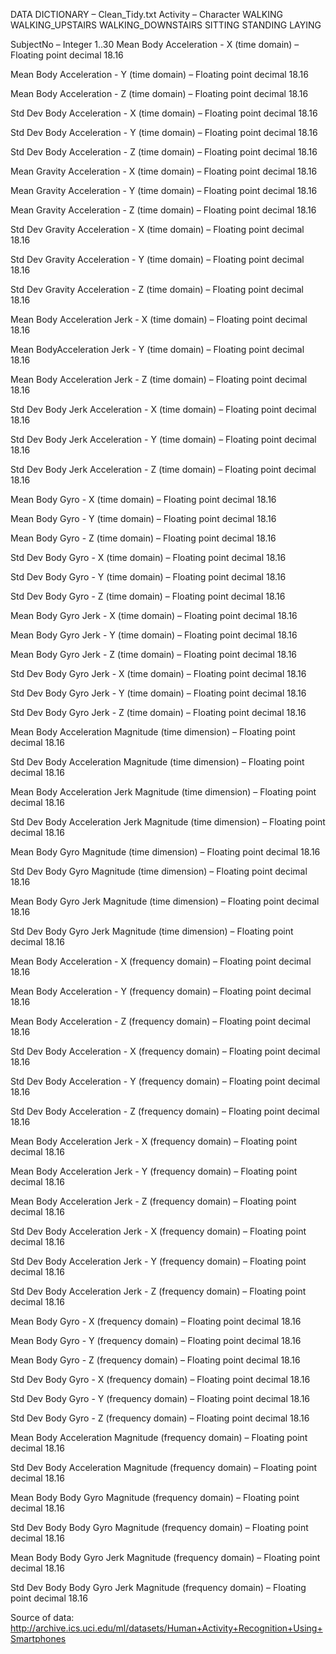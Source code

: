 DATA DICTIONARY – Clean_Tidy.txt
Activity – Character
WALKING
WALKING_UPSTAIRS
WALKING_DOWNSTAIRS
SITTING
STANDING
LAYING

SubjectNo – Integer 1..30
Mean Body Acceleration - X (time domain) – Floating point decimal 18.16
 
Mean Body Acceleration - Y (time domain) – Floating point decimal 18.16  

Mean Body Acceleration - Z (time domain) – Floating point decimal 18.16  

Std Dev Body Acceleration - X (time domain) – Floating point decimal 18.16  

Std Dev Body Acceleration - Y (time domain) – Floating point decimal 18.16
  
Std Dev Body Acceleration - Z (time domain) – Floating point decimal 18.16  

Mean Gravity Acceleration - X (time domain) – Floating point decimal 18.16 
 
Mean Gravity Acceleration - Y (time domain) – Floating point decimal 18.16  

Mean Gravity Acceleration - Z (time domain) – Floating point decimal 18.16  

Std Dev Gravity Acceleration - X (time domain) – Floating point decimal 18.16
  
Std Dev Gravity Acceleration - Y (time domain) – Floating point decimal 18.16 
 
Std Dev Gravity Acceleration - Z (time domain) – Floating point decimal 18.16  

Mean Body Acceleration Jerk  - X (time domain) – Floating point decimal 18.16  
 
Mean BodyAcceleration Jerk  - Y (time domain) – Floating point decimal 18.16 
 
Mean Body Acceleration Jerk  - Z (time domain) – Floating point decimal 18.16 
 
Std Dev Body Jerk Acceleration - X (time domain) – Floating point decimal 18.16 
 
Std Dev Body Jerk Acceleration - Y (time domain) – Floating point decimal 18.16  

Std Dev Body Jerk Acceleration - Z (time domain) – Floating point decimal 18.16 
 
Mean Body Gyro  - X (time domain) – Floating point decimal 18.16  

Mean Body Gyro  - Y (time domain) – Floating point decimal 18.16  

Mean Body Gyro  - Z (time domain) – Floating point decimal 18.16  

Std Dev Body Gyro  - X (time domain) – Floating point decimal 18.16 
 
Std Dev Body Gyro  - Y (time domain) – Floating point decimal 18.16  

Std Dev Body Gyro  - Z (time domain) – Floating point decimal 18.16  

Mean Body Gyro Jerk  - X (time domain) – Floating point decimal 18.16  

Mean Body Gyro Jerk  - Y (time domain) – Floating point decimal 18.16 
 
Mean Body Gyro Jerk  - Z (time domain) – Floating point decimal 18.16  

Std Dev Body Gyro Jerk  - X (time domain) – Floating point decimal 18.16 
 
Std Dev Body Gyro Jerk  - Y (time domain) – Floating point decimal 18.16  

Std Dev Body Gyro Jerk  - Z (time domain) – Floating point decimal 18.16  

Mean Body Acceleration Magnitude (time dimension) – Floating point decimal 18.16  

Std Dev Body Acceleration Magnitude (time dimension) – Floating point decimal 18.16  

Mean Body Acceleration Jerk Magnitude (time dimension) – Floating point decimal 18.16  

Std Dev Body Acceleration Jerk Magnitude (time dimension) – Floating point decimal 18.16 
 
Mean Body Gyro Magnitude (time dimension) – Floating point decimal 18.16  

Std Dev Body Gyro Magnitude (time dimension) – Floating point decimal 18.16  

Mean Body Gyro Jerk Magnitude (time dimension) – Floating point decimal 18.16  

Std Dev Body Gyro Jerk Magnitude (time dimension) – Floating point decimal 18.16  

Mean Body Acceleration - X (frequency domain) – Floating point decimal 18.16  

Mean Body Acceleration - Y (frequency domain) – Floating point decimal 18.16  

Mean Body Acceleration - Z (frequency domain) – Floating point decimal 18.16  

Std Dev Body Acceleration - X (frequency domain) – Floating point decimal 18.16  

Std Dev Body Acceleration - Y (frequency domain) – Floating point decimal 18.16  

Std Dev Body Acceleration - Z (frequency domain) – Floating point decimal 18.16  

Mean Body Acceleration Jerk - X (frequency domain) – Floating point decimal 18.16  

Mean Body Acceleration Jerk - Y (frequency domain) – Floating point decimal 18.16  

Mean Body Acceleration Jerk - Z (frequency domain) – Floating point decimal 18.16 
 
Std Dev Body Acceleration Jerk - X (frequency domain) – Floating point decimal 18.16  

Std Dev Body Acceleration Jerk - Y (frequency domain) – Floating point decimal 18.16 
 
Std Dev Body Acceleration Jerk - Z (frequency domain) – Floating point decimal 18.16  

Mean Body Gyro - X (frequency domain) – Floating point decimal 18.16  

Mean Body Gyro - Y (frequency domain) – Floating point decimal 18.16  

Mean Body Gyro - Z (frequency domain) – Floating point decimal 18.16  

Std Dev Body Gyro - X (frequency domain) – Floating point decimal 18.16  

Std Dev Body Gyro - Y (frequency domain) – Floating point decimal 18.16  

Std Dev Body Gyro - Z (frequency domain) – Floating point decimal 18.16  

Mean Body Acceleration Magnitude (frequency domain) – Floating point decimal 18.16  

Std Dev Body Acceleration Magnitude (frequency domain) – Floating point decimal 18.16  

Mean Body Body Gyro Magnitude (frequency domain) – Floating point decimal 18.16  

Std Dev Body Body Gyro Magnitude (frequency domain) – Floating point decimal 18.16  

Mean Body Body Gyro Jerk Magnitude (frequency domain) – Floating point decimal 18.16  

Std Dev Body Body Gyro Jerk Magnitude (frequency domain) – Floating point decimal 18.16  

Source of data:
http://archive.ics.uci.edu/ml/datasets/Human+Activity+Recognition+Using+Smartphones


